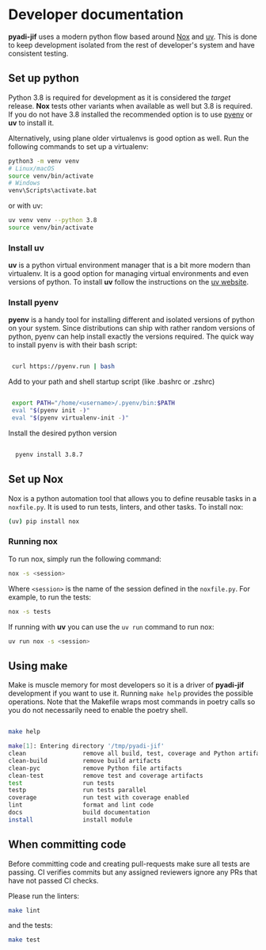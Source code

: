 # Developer documentation

**pyadi-jif** uses a modern python flow based around [Nox](https://nox.thea.codes/en/stable/) and [uv](https://docs.astral.sh/uv/). This is done to keep development isolated from the rest of developer's system and have consistent testing.

## Set up python

Python 3.8 is required for development as it is considered the _target_ release. **Nox** tests other variants when available as well but 3.8 is required. If you do not have 3.8 installed the recommended option is to use [pyenv](https://github.com/pyenv/pyenv) or **uv** to install it.

Alternatively, using plane older virtualenvs is good option as well. Run the following commands to set up a virtualenv:


```bash
python3 -m venv venv
# Linux/macOS
source venv/bin/activate
# Windows
venv\Scripts\activate.bat
```

or with uv:
  
```bash
uv venv venv --python 3.8
source venv/bin/activate
```

### Install uv

**uv** is a python virtual environment manager that is a bit more modern than virtualenv. It is a good option for managing virtual environments and even versions of python. To install **uv** follow the instructions on the [uv website](https://docs.astral.sh/uv/getting-started/installation/#standalone-installer).


### Install pyenv

**pyenv** is a handy tool for installing different and isolated versions of python on your system. Since distributions can ship with rather random versions of python, pyenv can help install exactly the versions required. The quick way to install pyenv is with their bash script:

```bash

 curl https://pyenv.run | bash

```

Add to your path and shell startup script (like .bashrc or .zshrc)

```bash

 export PATH="/home/<username>/.pyenv/bin:$PATH
 eval "$(pyenv init -)"
 eval "$(pyenv virtualenv-init -)"

```

Install the desired python version

```bash

  pyenv install 3.8.7

```

## Set up Nox

Nox is a python automation tool that allows you to define reusable tasks in a `noxfile.py`. It is used to run tests, linters, and other tasks. To install nox:

```bash
(uv) pip install nox
```

### Running nox

To run nox, simply run the following command:

```bash
nox -s <session>
```

Where `<session>` is the name of the session defined in the `noxfile.py`. For example, to run the tests:
```bash
nox -s tests
```

If running with **uv** you can use the `uv run` command to run nox:

```bash
uv run nox -s <session>
```


## Using make

Make is muscle memory for most developers so it is a driver of **pyadi-jif** development if you want to use it. Running `make help` provides the possible operations. Note that the Makefile wraps most commands in poetry calls so you do not necessarily need to enable the poetry shell.

```bash

make help

make[1]: Entering directory '/tmp/pyadi-jif'
clean                remove all build, test, coverage and Python artifacts
clean-build          remove build artifacts
clean-pyc            remove Python file artifacts
clean-test           remove test and coverage artifacts
test                 run tests
testp                run tests parallel
coverage             run test with coverage enabled
lint                 format and lint code
docs                 build documentation
install              install module

```

## When committing code

Before committing code and creating pull-requests make sure all tests are passing. CI verifies commits but any assigned reviewers ignore any PRs that have not passed CI checks.

Please run the linters:

```bash
make lint
```

and the tests:

```bash
make test
```
